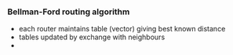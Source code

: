 ### Bellman-Ford routing algorithm
- each router maintains table (vector) giving best known distance
- tables updated by exchange with neighbours
- 